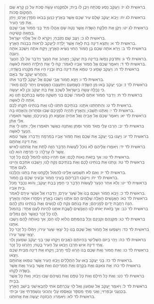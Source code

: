 
> בראשית לג יז: וְיַעֲקֹב נָסַע סֻכֹּתָה וַיִּבֶן לוֹ בָּיִת; וּלְמִקְנֵהוּ עָשָׂה סֻכֹּת עַל כֵּן קָרָא שֵׁם הַמָּקוֹם סֻכּוֹת.  
> בראשית לג יח: וַיָּבֹא יַעֲקֹב שָׁלֵם עִיר שְׁכֶם אֲשֶׁר בְּאֶרֶץ כְּנַעַן בְּבֹאוֹ מִפַּדַּן אֲרָם; וַיִּחַן אֶת פְּנֵי הָעִיר.  
> בראשית לג יט: וַיִּקֶן אֶת חֶלְקַת הַשָּׂדֶה אֲשֶׁר נָטָה שָׁם אָהֳלוֹ מִיַּד בְּנֵי חֲמוֹר אֲבִי שְׁכֶם בְּמֵאָה קְשִׂיטָה.  
> בראשית לג כ: וַיַּצֶּב שָׁם מִזְבֵּחַ; וַיִּקְרָא לוֹ אֵל אֱלֹהֵי יִשְׂרָאֵל.  
> בראשית לד א: וַתֵּצֵא דִינָה בַּת לֵאָה אֲשֶׁר יָלְדָה לְיַעֲקֹב לִרְאוֹת בִּבְנוֹת הָאָרֶץ.  
> בראשית לד ב: וַיַּרְא אֹתָהּ שְׁכֶם בֶּן חֲמוֹר הַחִוִּי נְשִׂיא הָאָרֶץ; וַיִּקַּח אֹתָהּ וַיִּשְׁכַּב אֹתָהּ וַיְעַנֶּהָ.  
> בראשית לד ג: וַתִּדְבַּק נַפְשׁוֹ בְּדִינָה בַּת יַעֲקֹב; וַיֶּאֱהַב אֶת הַנַּעֲרָ וַיְדַבֵּר עַל לֵב הַנַּעֲרָ.  
> בראשית לד ד: וַיֹּאמֶר שְׁכֶם אֶל חֲמוֹר אָבִיו לֵאמֹר:  קַח לִי אֶת הַיַּלְדָּה הַזֹּאת לְאִשָּׁה.  
> בראשית לד ה: וְיַעֲקֹב שָׁמַע כִּי טִמֵּא אֶת דִּינָה בִתּוֹ וּבָנָיו הָיוּ אֶת מִקְנֵהוּ בַּשָּׂדֶה; וְהֶחֱרִשׁ יַעֲקֹב עַד בֹּאָם.  
> בראשית לד ו: וַיֵּצֵא חֲמוֹר אֲבִי שְׁכֶם אֶל יַעֲקֹב לְדַבֵּר אִתּוֹ.  
> בראשית לד ז: וּבְנֵי יַעֲקֹב בָּאוּ מִן הַשָּׂדֶה כְּשָׁמְעָם וַיִּתְעַצְּבוּ הָאֲנָשִׁים וַיִּחַר לָהֶם מְאֹד:  כִּי נְבָלָה עָשָׂה בְיִשְׂרָאֵל לִשְׁכַּב אֶת בַּת יַעֲקֹב וְכֵן לֹא יֵעָשֶׂה.  
> בראשית לד ח: וַיְדַבֵּר חֲמוֹר אִתָּם לֵאמֹר:  שְׁכֶם בְּנִי חָשְׁקָה נַפְשׁוֹ בְּבִתְּכֶם תְּנוּ נָא אֹתָהּ לוֹ לְאִשָּׁה.  
> בראשית לד ט: וְהִתְחַתְּנוּ אֹתָנוּ:  בְּנֹתֵיכֶם תִּתְּנוּ לָנוּ וְאֶת בְּנֹתֵינוּ תִּקְחוּ לָכֶם.  
> בראשית לד י: וְאִתָּנוּ תֵּשֵׁבוּ; וְהָאָרֶץ תִּהְיֶה לִפְנֵיכֶם שְׁבוּ וּסְחָרוּהָ וְהֵאָחֲזוּ בָּהּ.  
> בראשית לד יא: וַיֹּאמֶר שְׁכֶם אֶל אָבִיהָ וְאֶל אַחֶיהָ אֶמְצָא חֵן בְּעֵינֵיכֶם; וַאֲשֶׁר תֹּאמְרוּ אֵלַי אֶתֵּן.  
> בראשית לד יב: הַרְבּוּ עָלַי מְאֹד מֹהַר וּמַתָּן וְאֶתְּנָה כַּאֲשֶׁר תֹּאמְרוּ אֵלָי; וּתְנוּ לִי אֶת הַנַּעֲרָ לְאִשָּׁה.  
> בראשית לד יג: וַיַּעֲנוּ בְנֵי יַעֲקֹב אֶת שְׁכֶם וְאֶת חֲמוֹר אָבִיו בְּמִרְמָה וַיְדַבֵּרוּ:  אֲשֶׁר טִמֵּא אֵת דִּינָה אֲחֹתָם.  
> בראשית לד יד: וַיֹּאמְרוּ אֲלֵיהֶם לֹא נוּכַל לַעֲשׂוֹת הַדָּבָר הַזֶּה לָתֵת אֶת אֲחֹתֵנוּ לְאִישׁ אֲשֶׁר לוֹ עָרְלָה:  כִּי חֶרְפָּה הִוא לָנוּ.  
> בראשית לד טו: אַךְ בְּזֹאת נֵאוֹת לָכֶם:  אִם תִּהְיוּ כָמֹנוּ לְהִמֹּל לָכֶם כָּל זָכָר.  
> בראשית לד טז: וְנָתַנּוּ אֶת בְּנֹתֵינוּ לָכֶם וְאֶת בְּנֹתֵיכֶם נִקַּח לָנוּ; וְיָשַׁבְנוּ אִתְּכֶם וְהָיִינוּ לְעַם אֶחָד.  
> בראשית לד יז: וְאִם לֹא תִשְׁמְעוּ אֵלֵינוּ לְהִמּוֹל וְלָקַחְנוּ אֶת בִּתֵּנוּ וְהָלָכְנוּ.  
> בראשית לד יח: וַיִּיטְבוּ דִבְרֵיהֶם בְּעֵינֵי חֲמוֹר וּבְעֵינֵי שְׁכֶם בֶּן חֲמוֹר.  
> בראשית לד יט: וְלֹא אֵחַר הַנַּעַר לַעֲשׂוֹת הַדָּבָר כִּי חָפֵץ בְּבַת יַעֲקֹב; וְהוּא נִכְבָּד מִכֹּל בֵּית אָבִיו.  
> בראשית לד כ: וַיָּבֹא חֲמוֹר וּשְׁכֶם בְּנוֹ אֶל שַׁעַר עִירָם; וַיְדַבְּרוּ אֶל אַנְשֵׁי עִירָם לֵאמֹר.  
> בראשית לד כא: הָאֲנָשִׁים הָאֵלֶּה שְׁלֵמִים הֵם אִתָּנוּ וְיֵשְׁבוּ בָאָרֶץ וְיִסְחֲרוּ אֹתָהּ וְהָאָרֶץ הִנֵּה רַחֲבַת יָדַיִם לִפְנֵיהֶם; אֶת בְּנֹתָם נִקַּח לָנוּ לְנָשִׁים וְאֶת בְּנֹתֵינוּ נִתֵּן לָהֶם.  
> בראשית לד כב: אַךְ בְּזֹאת יֵאֹתוּ לָנוּ הָאֲנָשִׁים לָשֶׁבֶת אִתָּנוּ לִהְיוֹת לְעַם אֶחָד:  בְּהִמּוֹל לָנוּ כָּל זָכָר כַּאֲשֶׁר הֵם נִמֹּלִים.  
> בראשית לד כג: מִקְנֵהֶם וְקִנְיָנָם וְכָל בְּהֶמְתָּם הֲלוֹא לָנוּ הֵם; אַךְ נֵאוֹתָה לָהֶם וְיֵשְׁבוּ אִתָּנוּ.  
> בראשית לד כד: וַיִּשְׁמְעוּ אֶל חֲמוֹר וְאֶל שְׁכֶם בְּנוֹ כָּל יֹצְאֵי שַׁעַר עִירוֹ; וַיִּמֹּלוּ כָּל זָכָר כָּל יֹצְאֵי שַׁעַר עִירוֹ.  
> בראשית לד כה: וַיְהִי בַיּוֹם הַשְּׁלִישִׁי בִּהְיוֹתָם כֹּאֲבִים וַיִּקְחוּ שְׁנֵי בְנֵי יַעֲקֹב שִׁמְעוֹן וְלֵוִי אֲחֵי דִינָה אִישׁ חַרְבּוֹ וַיָּבֹאוּ עַל הָעִיר בֶּטַח; וַיַּהַרְגוּ כָּל זָכָר.  
> בראשית לד כו: וְאֶת חֲמוֹר וְאֶת שְׁכֶם בְּנוֹ הָרְגוּ לְפִי חָרֶב; וַיִּקְחוּ אֶת דִּינָה מִבֵּית שְׁכֶם וַיֵּצֵאוּ.  
> בראשית לד כז: בְּנֵי יַעֲקֹב בָּאוּ עַל הַחֲלָלִים וַיָּבֹזּוּ הָעִיר אֲשֶׁר טִמְּאוּ אֲחוֹתָם.  
> בראשית לד כח: אֶת צֹאנָם וְאֶת בְּקָרָם וְאֶת חֲמֹרֵיהֶם וְאֵת אֲשֶׁר בָּעִיר וְאֶת אֲשֶׁר בַּשָּׂדֶה לָקָחוּ.  
> בראשית לד כט: וְאֶת כָּל חֵילָם וְאֶת כָּל טַפָּם וְאֶת נְשֵׁיהֶם שָׁבוּ וַיָּבֹזּוּ; וְאֵת כָּל אֲשֶׁר בַּבָּיִת.  
> בראשית לד ל: וַיֹּאמֶר יַעֲקֹב אֶל שִׁמְעוֹן וְאֶל לֵוִי עֲכַרְתֶּם אֹתִי לְהַבְאִישֵׁנִי בְּיֹשֵׁב הָאָרֶץ בַּכְּנַעֲנִי וּבַפְּרִזִּי; וַאֲנִי מְתֵי מִסְפָּר וְנֶאֶסְפוּ עָלַי וְהִכּוּנִי וְנִשְׁמַדְתִּי אֲנִי וּבֵיתִי.  
> בראשית לד לא: וַיֹּאמְרוּ:  הַכְזוֹנָה יַעֲשֶׂה אֶת אֲחוֹתֵנוּ.  


